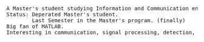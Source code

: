 <pre>
A Master's student studying Information and Communication engineering at TU Darmstadt.
Status: Deperated Master's student.
        Last Semester in the Master's program. (finally)
Big fan of MATLAB.
Interesting in communication, signal processing, detection, estimation, and molecular communication. <br />
</pre>

<!---
achottia/achottia is a ✨ special ✨ repository because its `README.md` (this file) appears on your GitHub profile.
You can click the Preview link to take a look at your changes.
--->
